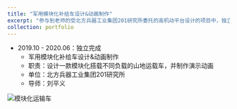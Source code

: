 ```yaml
---
title: "军用模块化补给车设计&动画制作"
excerpt: "参与到老师的受北方兵器工业集团201研究所委托的高机动平台设计的项目中，独立负责设计模块化的军用运输车，使用solidworks 和c4d建模，c4d制作动画。方案获得甲方认可。<br/><img src='https://cdn.jsdelivr.net/gh/george-wyy/MyPic/202305222251987.png'>"
collection: portfolio
---
```

- 2019.10 - 2020.06：独立完成
  - 军用模块化补给车设计&动画制作
  - 职责：设计一款模块化搭载不同负载的山地运载车，并制作演示动画
  - 单位：北方兵器工业集团201研究所
  - 导师：刘平义

 ![模块化运输车](https://cdn.jsdelivr.net/gh/george-wyy/MyPic/202305222251987.png)